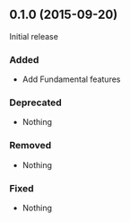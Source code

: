 ## 0.1.0 (2015-09-20)

Initial release

### Added

- Add Fundamental features

### Deprecated

- Nothing

### Removed

- Nothing

### Fixed

- Nothing
